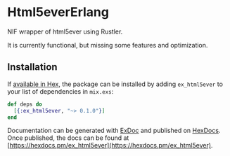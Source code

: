 # Html5everErlang

NIF wrapper of html5ever using Rustler.

It is currently functional, but missing some features and optimization.

## Installation

If [available in Hex](https://hex.pm/docs/publish), the package can be installed
by adding `ex_html5ever` to your list of dependencies in `mix.exs`:

```elixir
def deps do
  [{:ex_html5ever, "~> 0.1.0"}]
end
```

Documentation can be generated with [ExDoc](https://github.com/elixir-lang/ex_doc)
and published on [HexDocs](https://hexdocs.pm). Once published, the docs can
be found at [https://hexdocs.pm/ex_html5ever](https://hexdocs.pm/ex_html5ever).

